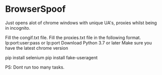 # BrowserSpoof
Just opens alot of chrome windows with unique UA's, proxies whilst being in incognito.

Fill the congif.txt file.
Fill the proxies.txt file in the following format. Ip:port:user:pass or Ip:port
Download Python 3.7 or later
Make sure you have the latest chrome version

pip install selenium
pip install fake-useragent

PS: Dont run too many tasks.

